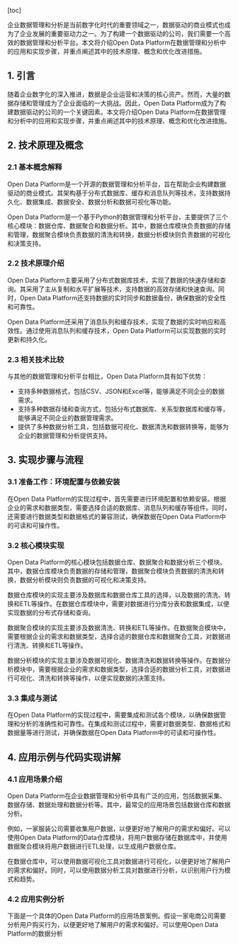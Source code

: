 
[toc]                    
                
                
企业数据管理和分析是当前数字化时代的重要领域之一，数据驱动的商业模式也成为了企业发展的重要驱动力之一。为了构建一个数据驱动的公司，我们需要一个高效的数据管理和分析平台。本文将介绍Open Data Platform在数据管理和分析中的应用和实现步骤，并重点阐述其中的技术原理、概念和优化改进措施。

## 1. 引言

随着企业数字化的深入推进，数据是企业运营和决策的核心资产。然而，大量的数据存储和管理成为了企业面临的一大挑战。因此，Open Data Platform成为了构建数据驱动的公司的一个关键因素。本文将介绍Open Data Platform在数据管理和分析中的应用和实现步骤，并重点阐述其中的技术原理、概念和优化改进措施。

## 2. 技术原理及概念

### 2.1 基本概念解释

Open Data Platform是一个开源的数据管理和分析平台，旨在帮助企业构建数据驱动的商业模式。其架构基于分布式数据库、缓存和消息队列等技术，支持数据持久化、数据集成、数据安全、数据分析和数据可视化等功能。

Open Data Platform是一个基于Python的数据管理和分析平台，主要提供了三个核心模块：数据仓库、数据聚合和数据分析。其中，数据仓库模块负责数据的存储和管理，数据聚合模块负责数据的清洗和转换，数据分析模块则负责数据的可视化和决策支持。

### 2.2 技术原理介绍

Open Data Platform主要采用了分布式数据库技术，实现了数据的快速存储和查询。其采用了主从复制和水平扩展等技术，支持数据的高效存储和快速查询。同时，Open Data Platform还支持数据的实时同步和数据备份，确保数据的安全性和可靠性。

Open Data Platform还采用了消息队列和缓存技术，实现了数据的实时响应和高效性。通过使用消息队列和缓存技术，Open Data Platform可以实现数据的实时更新和持久化。

### 2.3 相关技术比较

与其他的数据管理和分析平台相比，Open Data Platform具有如下优势：

- 支持多种数据格式，包括CSV、JSON和Excel等，能够满足不同企业的数据需求。
- 支持多种数据存储和查询方式，包括分布式数据库、关系型数据库和缓存等，能够满足不同企业的数据管理需求。
- 提供了多种数据分析工具，包括数据可视化、数据清洗和数据转换等，能够为企业的数据管理和分析提供支持。

## 3. 实现步骤与流程

### 3.1 准备工作：环境配置与依赖安装

在Open Data Platform的实现过程中，首先需要进行环境配置和依赖安装。根据企业的需求和数据类型，需要选择合适的数据库、消息队列和缓存等组件。同时，还需要进行数据类型和数据格式的兼容测试，确保数据在Open Data Platform中的可读和可操作性。

### 3.2 核心模块实现

Open Data Platform的核心模块包括数据仓库、数据聚合和数据分析三个模块。其中，数据仓库模块负责数据的存储和管理，数据聚合模块负责数据的清洗和转换，数据分析模块则负责数据的可视化和决策支持。

数据仓库模块的实现主要涉及数据库和数据仓库工具的选择，以及数据的清洗、转换和ETL等操作。在数据仓库模块中，需要对数据进行分库分表和数据集成，以便实现数据的分布式存储和查询。

数据聚合模块的实现主要涉及数据清洗、转换和ETL等操作。在数据聚合模块中，需要根据企业的需求和数据类型，选择合适的数据仓库和数据聚合工具，对数据进行清洗、转换和ETL等操作。

数据分析模块的实现主要涉及数据可视化、数据清洗和数据转换等操作。在数据分析模块中，需要根据企业的需求和数据类型，选择合适的数据分析工具，对数据进行可视化、清洗和转换等操作，以便实现数据的决策支持。

### 3.3 集成与测试

在Open Data Platform的实现过程中，需要集成和测试各个模块，以确保数据管理和分析的准确性和可靠性。在集成和测试过程中，需要对数据类型、数据格式和数据量等进行测试，并确保数据在Open Data Platform中的可读和可操作性。

## 4. 应用示例与代码实现讲解

### 4.1 应用场景介绍

Open Data Platform在企业数据管理和分析中具有广泛的应用，包括数据采集、数据存储、数据处理和数据分析等。其中，最常见的应用场景包括数据仓库和数据分析。

例如，一家服装公司需要收集用户数据，以便更好地了解用户的需求和偏好。可以使用Open Data Platform的Data仓库模块，将用户数据存储在数据库中，并使用数据聚合模块将用户数据进行ETL处理，以生成用户数据仓库。

在数据仓库中，可以使用数据可视化工具对数据进行可视化，以便更好地了解用户的需求和偏好。同时，可以使用数据分析工具对数据进行分析，以识别用户行为模式和趋势。

### 4.2 应用实例分析

下面是一个具体的Open Data Platform的应用场景案例。假设一家电商公司需要分析用户购买行为，以便更好地了解用户的需求和偏好。可以使用Open Data Platform的数据分析

